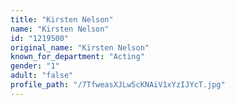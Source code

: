```yaml
---
title: "Kirsten Nelson"
name: "Kirsten Nelson"
id: "1219500"
original_name: "Kirsten Nelson"
known_for_department: "Acting"
gender: "1"
adult: "false"
profile_path: "/7TfweasXJLw5cKNAiV1xYzIJYcT.jpg"
---
```

